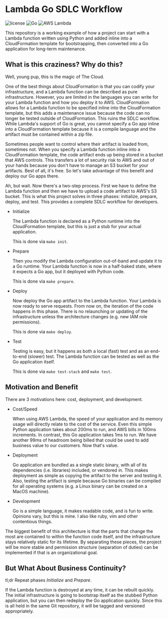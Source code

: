 # Lambda Go SDLC Workflow

![license](https://img.shields.io/github/license/mashape/apistatus.svg)
![Go](https://img.shields.io/badge/Go-1.x-blue.svg)
![AWS Lambda](https://img.shields.io/badge/AWS-Lambda-blue.svg)

This repository is a working example of how a project can start with a
Lambda function written using Python and added inline into a
CloudFormation template for bootstrapping, then converted into a Go
application for long-term maintenance.

## What is this craziness?  Why do this?

Well, young pup, this is the magic of The Cloud.

One of the best things about CloudFormation is that you can codify your
infrastructure, and a Lambda function can be described as pure
infrastructure.  However, you are limited in the languages you can write
for your Lambda function and how you deploy it to AWS.  CloudFormation
allows for a Lambda function to be specified inline into the
CloudFormation template, but this adds a maintenance issue because the
code can no longer be tested outside of CloudFormation.  This ruins the
SDLC workflow.  While Lambda's support of Go is great, you cannot specify
a Go app inline into a CloudFormation template because it is a compile
language and the artifact must be contained within a zip file.

Sometimes people want to control where their artifact is loaded from,
sometimes not.  When you specify a Lambda function inline into a
CloudFormation template, the code artifact ends up being stored in a
bucket that AWS controls.  This transfers a lot of security risk to AWS
and out of your hands because you don't have to manage an S3 bucket for
your artifacts.  Best of all, it's free.  So let's take advantage of this
benefit and deploy our Go apps there.

Ah, but wait.  Now there's a two-step process.  First we have to define
the Lambda function and then we have to upload a code artifact to AWS's
S3 bucket.  This is what this project solves in three phases: initialize,
prepare, deploy, and test.  This provides a complete SDLC workflow for
developers.

* Initialize

  The Lambda function is declared as a Python runtime into the
  CloudFormation template, but this is just a stub for your actual
  application.

  This is done via `make init`.

* Prepare

  Then you modify the Lambda configuration out-of-band and update it to
  a Go runtime.  Your Lambda function is now in a half-baked state, where
  it expects a Go app, but it deployed with Python code.

  This is done via `make prepare`.

* Deploy

  Now deploy the Go app artifact to the Lambda function.  Your Lambda is
  now ready to serve requests.  From now on, the iteration of the code
  happens in this phase.  There is no relaunching or updating of the
  infrastructure unless the architecture changes (e.g. new IAM role
  permissions).

  This is done via `make deploy`.

* Test

  Testing is easy, but it happens as both a local (fast) test and as
  an end-to-end (slower) test.  The Lambda function can be tested as
  well as the Go application itself.

  This is done via `make test-stack` and `make test`.

## Motivation and Benefit

There are 3 motivations here: cost, deployment, and development.

* Cost/Speed

  When using AWS Lambda, the speed of your application and its memory
  usage will directly relate to the cost of the service.  Even this simple
  Python application takes about 200ms to run, and AWS
  bills in 100ms increments.  In contrast, this Go application takes 1ms
  to run.  We have another 99ms of headroom being billed that could be
  used to add business value to our customers.  Now that's value.

* Deployment

  Go application are bundled as a single static binary, with all of its
  dependencies (i.e. libraries) included, or vendored in.  This makes
  deployment as simple as copying the artifact to the server and testing
  it.  Also, testing the artifact is simple because Go binaries can be
  compiled for all operating systems (e.g. a Linux binary can be created
  on a MacOS machine).

* Development

  Go is a simple language, it makes readable code, and is fun to write.
  Opinions vary, but this is mine.  I also like ruby, vim and other
  contentious things.

The biggest benefit of this architecture is that the parts that change
the most are contained to within the function code itself, and the
infrastructure stays relatively static for its lifetime.  By separating
these pieces, the project will be more stable and permission structure
(separation of duties) can be implemented if that is an organizational
goal.

## But What About Business Continuity?

tl;dr Repeat phases _Initialize_ and _Prepare_.

If the Lambda function is destroyed at any time, it can be rebuilt
quickly.  The initial infrastructure is going to bootstrap itself
as the stubbed Python application, but you can then redeploy the
Go application quickly.  Since this is all held in the same Git
repository, it will be tagged and versioned appropriately.

